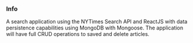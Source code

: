 
### Info  

A search application using the NYTimes Search API and ReactJS with data persistence capabilities using MongoDB with Mongoose. The application will have full CRUD operations to saved and delete articles.
